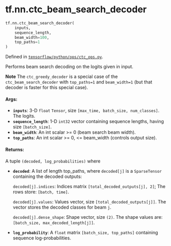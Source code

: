 <div itemscope itemtype="http://developers.google.com/ReferenceObject">
<meta itemprop="name" content="tf.nn.ctc_beam_search_decoder" />
<meta itemprop="path" content="Stable" />
</div>

# tf.nn.ctc_beam_search_decoder

``` python
tf.nn.ctc_beam_search_decoder(
    inputs,
    sequence_length,
    beam_width=100,
    top_paths=1
)
```



Defined in [`tensorflow/python/ops/ctc_ops.py`](/code/stable/tensorflow/python/ops/ctc_ops.py).

Performs beam search decoding on the logits given in input.

**Note** The `ctc_greedy_decoder` is a special case of the
`ctc_beam_search_decoder` with `top_paths=1` and `beam_width=1` (but
that decoder is faster for this special case).

#### Args:

* <b>`inputs`</b>: 3-D `float` `Tensor`, size `[max_time, batch_size, num_classes]`.
    The logits.
* <b>`sequence_length`</b>: 1-D `int32` vector containing sequence lengths, having size
    `[batch_size]`.
* <b>`beam_width`</b>: An int scalar >= 0 (beam search beam width).
* <b>`top_paths`</b>: An int scalar >= 0, <= beam_width (controls output size).


#### Returns:

A tuple `(decoded, log_probabilities)` where

* <b>`decoded`</b>: A list of length top_paths, where `decoded[j]`
    is a `SparseTensor` containing the decoded outputs:

    `decoded[j].indices`: Indices matrix `[total_decoded_outputs[j], 2]`;
      The rows store: `[batch, time]`.

    `decoded[j].values`: Values vector, size `[total_decoded_outputs[j]]`.
      The vector stores the decoded classes for beam `j`.

    `decoded[j].dense_shape`: Shape vector, size `(2)`.
      The shape values are: `[batch_size, max_decoded_length[j]]`.

* <b>`log_probability`</b>: A `float` matrix `[batch_size, top_paths]` containing
      sequence log-probabilities.